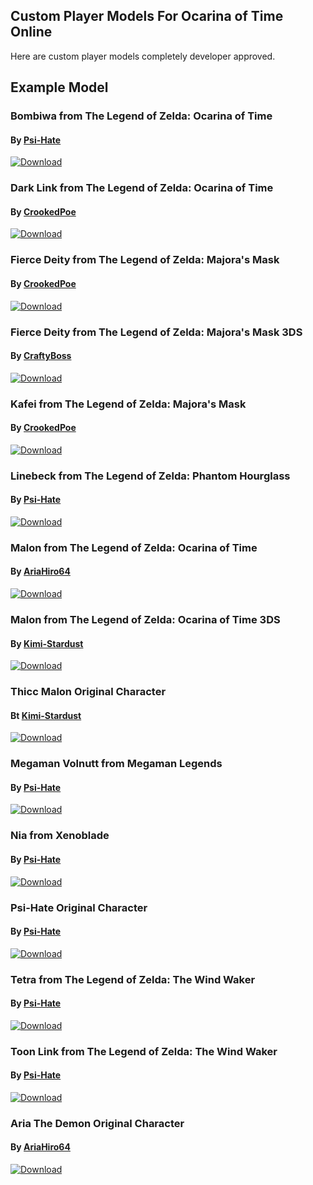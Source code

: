 ## Custom Player Models For Ocarina of Time Online
Here are custom player models completely developer approved.
## Example Model
### Bombiwa from The Legend of Zelda: Ocarina of Time
#### By [Psi-Hate](https://github.com/Psi-Hate)
[![Download](img/Bombiwa.png)](https://github.com/hylian-modding/Z64-CustomPlayerModels/raw/master/oot/pak/Bombiwa.pak)
### Dark Link from The Legend of Zelda: Ocarina of Time
#### By [CrookedPoe](https://github.com/CrookedPoe)
[![Download](img/DarkLink.png)](https://github.com/hylian-modding/Z64-CustomPlayerModels/raw/master/oot/pak/zzplayas_DarkLink.pak)
### Fierce Deity from The Legend of Zelda: Majora's Mask
#### By [CrookedPoe](https://github.com/CrookedPoe)
[![Download](img/FierceDeity.png)](https://github.com/hylian-modding/Z64-CustomPlayerModels/raw/master/oot/pak/zzplayas_Deity.pak)
### Fierce Deity from The Legend of Zelda: Majora's Mask 3DS
#### By [CraftyBoss](https://github.com/CraftyBoss)
[![Download](img/FierceDeity3D.png)](https://github.com/hylian-modding/Z64-CustomPlayerModels/raw/master/oot/pak/FierceDeity3DS.pak)
### Kafei from The Legend of Zelda: Majora's Mask
#### By [CrookedPoe](https://github.com/CrookedPoe)
[![Download](img/Kafei.png)](https://github.com/hylian-modding/Z64-CustomPlayerModels/raw/master/oot/pak/zzplayas_Kafei.pak)
### Linebeck from The Legend of Zelda: Phantom Hourglass
#### By [Psi-Hate](https://github.com/Psi-Hate)
[![Download](img/Linebeck.png)](https://github.com/hylian-modding/Z64-CustomPlayerModels/raw/master/oot/pak/Linebeck.pak)
### Malon from The Legend of Zelda: Ocarina of Time
#### By [AriaHiro64](https://github.com/AriaHiro64)
[![Download](img/Malon.png)](https://github.com/hylian-modding/Z64-CustomPlayerModels/raw/master/oot/pak/zzplayas_Malon.pak)
### Malon from The Legend of Zelda: Ocarina of Time 3DS
#### By [Kimi-Stardust](https://github.com/Kimi-Stardust)
[![Download](img/Malon3D.png)](https://github.com/hylian-modding/Z64-CustomPlayerModels/raw/master/oot/pak/zzplayas_malon3d.pak)
### Thicc Malon Original Character
#### Bt [Kimi-Stardust](https://github.com/Kimi-Stardust)
[![Download](img/ThiccMalon.png)](https://github.com/hylian-modding/Z64-CustomPlayerModels/raw/master/oot/pak/ThiccMalon.pak)
### Megaman Volnutt from Megaman Legends
#### By [Psi-Hate](https://github.com/Psi-Hate)
[![Download](img/Megaman.png)](https://github.com/hylian-modding/Z64-CustomPlayerModels/raw/master/oot/pak/MegamanVolnutt.pak)
### Nia from Xenoblade
#### By [Psi-Hate](https://github.com/Psi-Hate)
[![Download](img/Nia.png)](https://github.com/hylian-modding/Z64-CustomPlayerModels/raw/master/oot/pak/zzNia.pak)
### Psi-Hate Original Character
#### By [Psi-Hate](https://github.com/Psi-Hate)
[![Download](img/Psi-Hate.png)](https://github.com/hylian-modding/Z64-CustomPlayerModels/raw/master/oot/pak/PsiHate.pak)
### Tetra from The Legend of Zelda: The Wind Waker
#### By [Psi-Hate](https://github.com/Psi-Hate)
[![Download](img/Tetra.png)](https://github.com/hylian-modding/Z64-CustomPlayerModels/raw/master/oot/pak/Tetra.pak)
### Toon Link from The Legend of Zelda: The Wind Waker
#### By [Psi-Hate](https://github.com/Psi-Hate)
[![Download](img/ToonLink.png)](https://github.com/hylian-modding/Z64-CustomPlayerModels/raw/master/oot/pak/ToonLink.pak)
### Aria The Demon Original Character
#### By [AriaHiro64](https://github.com/AriaHiro64)
[![Download](img/aria.png)](https://github.com/hylian-modding/Z64-CustomPlayerModels/raw/master/oot/pak/zzplayas_aria_the_demon.pak)
